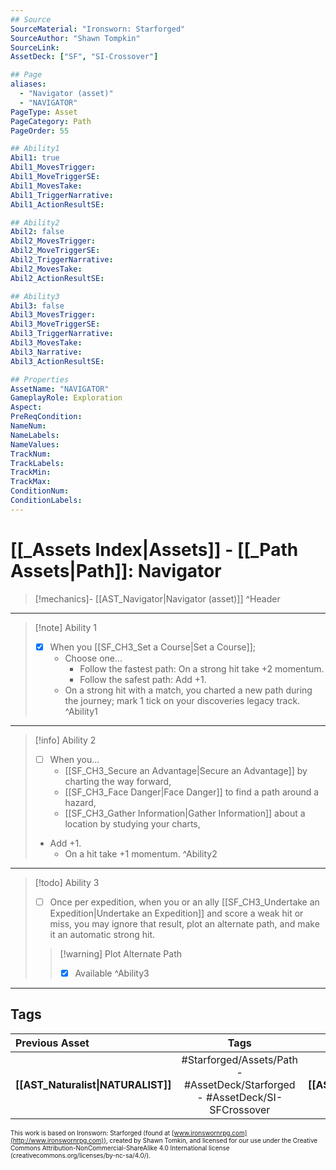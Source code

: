 ```yaml
---
## Source
SourceMaterial: "Ironsworn: Starforged"
SourceAuthor: "Shawn Tompkin"
SourceLink: 
AssetDeck: ["SF", "SI-Crossover"]

## Page
aliases:
  - "Navigator (asset)"
  - "NAVIGATOR"
PageType: Asset
PageCategory: Path
PageOrder: 55

## Ability1
Abil1: true
Abil1_MovesTrigger:
Abil1_MoveTriggerSE:
Abil1_MovesTake:
Abil1_TriggerNarrative:
Abil1_ActionResultSE:

## Ability2
Abil2: false
Abil2_MovesTrigger:
Abil2_MoveTriggerSE:
Abil2_TriggerNarrative:
Abil2_MovesTake:
Abil2_ActionResultSE:

## Ability3
Abil3: false
Abil3_MovesTrigger:
Abil3_MoveTriggerSE:
Abil3_TriggerNarrative:
Abil3_MovesTake:
Abil3_Narrative:
Abil3_ActionResultSE:

## Properties
AssetName: "NAVIGATOR"
GameplayRole: Exploration
Aspect:
PreReqCondition: 
NameNum:
NameLabels:
NameValues:
TrackNum:
TrackLabels:
TrackMin:
TrackMax:
ConditionNum:
ConditionLabels:
---
```

# [[_Assets Index|Assets]] - [[_Path Assets|Path]]: Navigator
> [!mechanics]- [[AST_Navigator|Navigator (asset)]] ^Header
___
> [!note] Ability 1
> - [x] When you [[SF_CH3_Set a Course|Set a Course]];
> 	- Choose one...
> 		- Follow the fastest path: On a strong hit take +2 momentum.
> 		- Follow the safest path: Add +1. 
> 	- On a strong hit with a match, you charted a new path during the journey; mark 1 tick on your discoveries legacy track. ^Ability1
___
> [!info] Ability 2
> - [ ] When you...
> 	- [[SF_CH3_Secure an Advantage|Secure an Advantage]] by charting the way forward,
> 	- [[SF_CH3_Face Danger|Face Danger]] to find a path around a hazard,
> 	- [[SF_CH3_Gather Information|Gather Information]] about a location by studying your charts,
> - Add +1.
> 	- On a hit take +1 momentum. ^Ability2
___
> [!todo] Ability 3
> - [ ] Once per expedition, when you or an ally [[SF_CH3_Undertake an Expedition|Undertake an Expedition]] and score a weak hit or miss, you may ignore that result, plot an alternate path, and make it an automatic strong hit.
> > [!warning] Plot Alternate Path
> > - [x] Available ^Ability3
___

## Tags
| Previous Asset | Tags | Next Asset |
| :--- | :---: | ---: |
| **[[AST_Naturalist\|NATURALIST]]** | #Starforged/Assets/Path - #AssetDeck/Starforged - #AssetDeck/SI-SFCrossover | **[[AST_Outcast\|OUTCAST]]** |

<font size=-2>This work is based on Ironsworn: Starforged (found at [www.ironswornrpg.com](http://www.ironswornrpg.com)), created by Shawn Tomkin, and licensed for our use under the Creative Commons Attribution-NonCommercial-ShareAlike 4.0 International license  (creativecommons.org/licenses/by-nc-sa/4.0/).</font>
